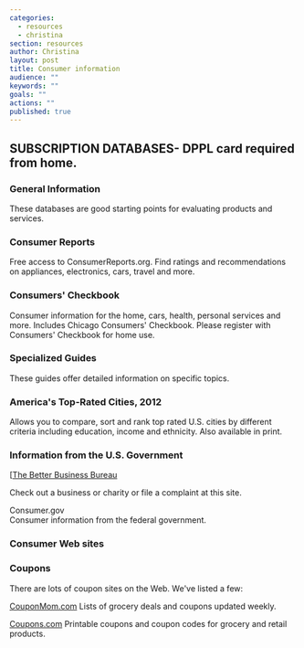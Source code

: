 ```yaml
---
categories: 
  - resources
  - christina
section: resources
author: Christina
layout: post
title: Consumer information
audience: ""
keywords: ""
goals: ""
actions: ""
published: true
---
```


## SUBSCRIPTION DATABASES- DPPL card required from home.

### General Information

These databases are good starting points for evaluating products and services. 

### Consumer Reports

Free access to ConsumerReports.org. Find ratings and recommendations on appliances, electronics, cars, travel and more.

### Consumers' Checkbook

Consumer information for the home, cars, health, personal services and more. Includes Chicago Consumers' Checkbook. 
Please register with Consumers' Checkbook for home use.

### Specialized Guides

These guides offer detailed information on specific topics.

### America's Top-Rated Cities, 2012

Allows you to compare, sort and rank top rated U.S. cities by different criteria including education, income and ethnicity. Also available in print.
 
### Information from the U.S. Government

[[The Better Business Bureau](http://www.bbb.org/)

Check out a business or charity or file a complaint at this site.

Consumer.gov  
Consumer information from the federal government. 


### Consumer Web sites
 
### Coupons
There are lots of coupon sites on the Web. We've listed a few:
 
[CouponMom.com](http://www.couponmom.com/) 
Lists of grocery deals and coupons updated weekly. 

[Coupons.com](http://www.coupons.com/) 
Printable coupons and coupon codes for grocery and retail products. 

